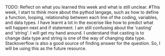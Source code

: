 TODO: Reflect on what you learned this week and what is still unclear.
#This week, I start to think more about the pythod langage, such as how to define a function, looping, relationship between each line of the coding, variables, and data types. I have learnt a lot in the excerise like how to predict what will happen next and if statement. I am still confusing about the 'casting' and 'string'. I will get my hand around. I understand that casting is to change data type and string is one of the way of changing data type. Stackoverflow is also a good source of finding answer for the question. So, I will be using this as the future resource.
